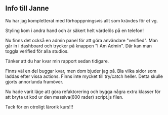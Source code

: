 ## Info till Janne

Nu har jag kompletterat med förhopppningsvis allt som krävdes för et vg.

Styling kom i andra hand och är säkert helt värdelös på en telefon!

Nu finns det också en admin panel för att göra användare "verified". Man går in i dashboard och trycker på knappen "I Am Admin". Där kan man toggla verified för alla studios.

Tänker att du har kvar min rapport sedan tidigare.

Finns väl en del buggar kvar, men dom bjuder jag på. Bla vilka sidor som laddas efter vissa actions. Finns inte mycket till try/catch heller. Detta skulle gjorts annorlunda framöver. 

Nu hade varit läge att göra refaktorering och bygga några extra klasser för att bryta ut kod ur den massiva(600 rader) script.js filen.

Tack för en otroligt lärorik kurs!!!